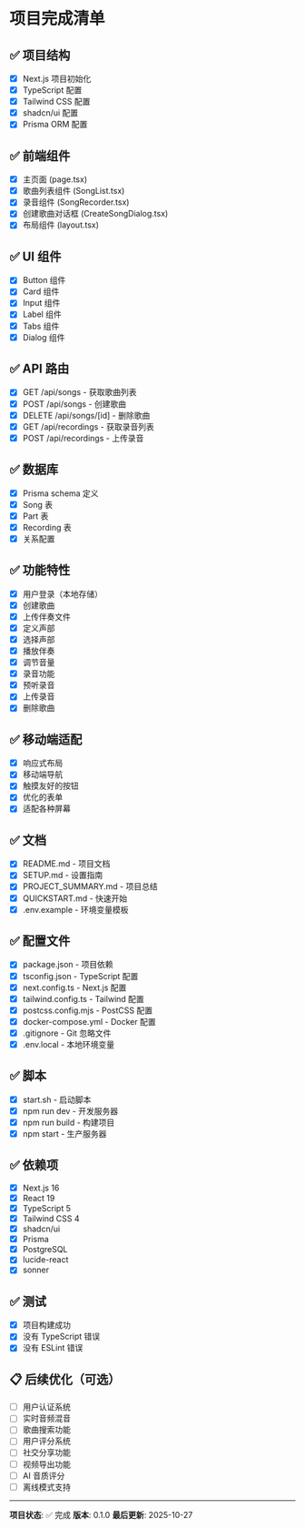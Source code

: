 # 项目完成清单

## ✅ 项目结构
- [x] Next.js 项目初始化
- [x] TypeScript 配置
- [x] Tailwind CSS 配置
- [x] shadcn/ui 配置
- [x] Prisma ORM 配置

## ✅ 前端组件
- [x] 主页面 (page.tsx)
- [x] 歌曲列表组件 (SongList.tsx)
- [x] 录音组件 (SongRecorder.tsx)
- [x] 创建歌曲对话框 (CreateSongDialog.tsx)
- [x] 布局组件 (layout.tsx)

## ✅ UI 组件
- [x] Button 组件
- [x] Card 组件
- [x] Input 组件
- [x] Label 组件
- [x] Tabs 组件
- [x] Dialog 组件

## ✅ API 路由
- [x] GET /api/songs - 获取歌曲列表
- [x] POST /api/songs - 创建歌曲
- [x] DELETE /api/songs/[id] - 删除歌曲
- [x] GET /api/recordings - 获取录音列表
- [x] POST /api/recordings - 上传录音

## ✅ 数据库
- [x] Prisma schema 定义
- [x] Song 表
- [x] Part 表
- [x] Recording 表
- [x] 关系配置

## ✅ 功能特性
- [x] 用户登录（本地存储）
- [x] 创建歌曲
- [x] 上传伴奏文件
- [x] 定义声部
- [x] 选择声部
- [x] 播放伴奏
- [x] 调节音量
- [x] 录音功能
- [x] 预听录音
- [x] 上传录音
- [x] 删除歌曲

## ✅ 移动端适配
- [x] 响应式布局
- [x] 移动端导航
- [x] 触摸友好的按钮
- [x] 优化的表单
- [x] 适配各种屏幕

## ✅ 文档
- [x] README.md - 项目文档
- [x] SETUP.md - 设置指南
- [x] PROJECT_SUMMARY.md - 项目总结
- [x] QUICKSTART.md - 快速开始
- [x] .env.example - 环境变量模板

## ✅ 配置文件
- [x] package.json - 项目依赖
- [x] tsconfig.json - TypeScript 配置
- [x] next.config.ts - Next.js 配置
- [x] tailwind.config.ts - Tailwind 配置
- [x] postcss.config.mjs - PostCSS 配置
- [x] docker-compose.yml - Docker 配置
- [x] .gitignore - Git 忽略文件
- [x] .env.local - 本地环境变量

## ✅ 脚本
- [x] start.sh - 启动脚本
- [x] npm run dev - 开发服务器
- [x] npm run build - 构建项目
- [x] npm start - 生产服务器

## ✅ 依赖项
- [x] Next.js 16
- [x] React 19
- [x] TypeScript 5
- [x] Tailwind CSS 4
- [x] shadcn/ui
- [x] Prisma
- [x] PostgreSQL
- [x] lucide-react
- [x] sonner

## ✅ 测试
- [x] 项目构建成功
- [x] 没有 TypeScript 错误
- [x] 没有 ESLint 错误

## 📋 后续优化（可选）
- [ ] 用户认证系统
- [ ] 实时音频混音
- [ ] 歌曲搜索功能
- [ ] 用户评分系统
- [ ] 社交分享功能
- [ ] 视频导出功能
- [ ] AI 音质评分
- [ ] 离线模式支持

---

**项目状态**: ✅ 完成
**版本**: 0.1.0
**最后更新**: 2025-10-27
